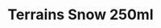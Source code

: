 ---
layout: product
title: "Terrains Snow 250ml"
price: "1200" 
desc: "Akrilna tekstura 250mL"
img_path: "/assets/img/AK8011.webp"
brand: "N/A"
available: false
special_offer: false
new: false
soon: false
cat: "080000"
subcat: "080200"
subsubcat: "0N/A"
sifra: "AK8011"
popular: false
spec: false
---